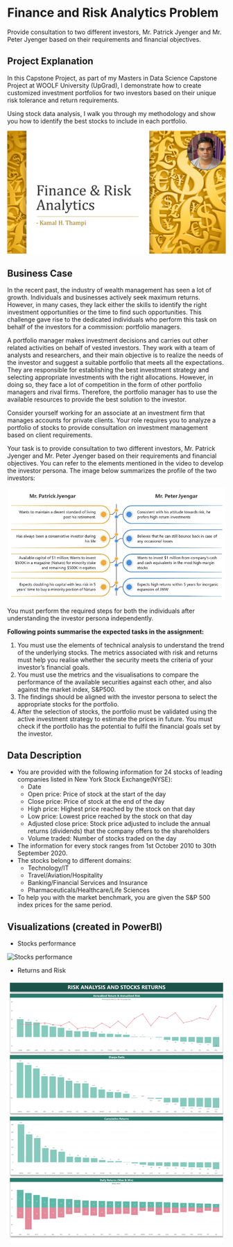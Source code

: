 # Finance and Risk Analytics Problem
Provide consultation to two different investors, Mr. Patrick Jyenger and Mr. Peter Jyenger based on their requirements and financial objectives.

## Project Explanation
In this Capstone Project, as part of my Masters in Data Science Capstone Project at WOOLF University (UpGrad), I demonstrate how to create customized investment portfolios for two investors based on their unique risk tolerance and return requirements. 

Using stock data analysis, I walk you through my methodology and show you how to identify the best stocks to include in each portfolio. 


[![Watch the video](/Report/Report.png)](https://www.youtube.com/embed/FbJaAvZswsg)

## Business Case
In the recent past, the industry of wealth management has seen a lot of growth. Individuals and businesses actively seek maximum returns. However, in many cases, they lack either the skills to identify the right investment opportunities or the time to find such opportunities. This challenge gave rise to the dedicated individuals who perform this task on behalf of the investors for a commission: portfolio managers.

 A portfolio manager makes investment decisions and carries out other related activities on behalf of vested investors. They work with a team of analysts and researchers, and their main objective is to realize the needs of the investor and suggest a suitable portfolio that meets all the expectations. They are responsible for establishing the best investment strategy and selecting appropriate investments with the right allocations. However, in doing so, they face a lot of competition in the form of other portfolio managers and rival firms. Therefore, the portfolio manager has to use the available resources to provide the best solution to the investor.

 Consider yourself working for an associate at an investment firm that manages accounts for private clients. Your role requires you to analyze a portfolio of stocks to provide consultation on investment management based on client requirements.

 Your task is to provide consultation to two different investors, Mr. Patrick Jyenger and Mr. Peter Jyenger based on their requirements and financial objectives. You can refer to the elements mentioned in the video to develop the investor persona. The image below summarizes the profile of the two investors:

 ![Investor Profile](/Jupyter%20Notebook/Investor_Profile.jpeg)

You must perform the required steps for both the individuals after understanding the investor persona independently.

**Following points summarise the expected tasks in the assignment:**

1. You must use the elements of technical analysis to understand the trend of the underlying stocks. The metrics associated with risk and returns must help you realise whether the security meets the criteria of your investor’s financial goals.
2. You must use the metrics and the visualisations to compare the performance of the available securities against each other, and also against the market index, S&P500.
3. The findings should be aligned with the investor persona to select the appropriate stocks for the portfolio.
4. After the selection of stocks, the portfolio must be validated using the active investment strategy to estimate the prices in future. You must check if the portfolio has the potential to fulfil the financial goals set by the investor.

## Data Description
- You are provided with the following information for 24 stocks of leading companies listed in New York Stock Exchange(NYSE):
    - Date
    - Open price: Price of stock at the start of the day
    - Close price: Price of stock at the end of the day
    - High price: Highest price reached by the stock on that day
    - Low price: Lowest price reached by the stock on that day
    - Adjusted close price: Stock price adjusted to include the annual returns (dividends) that the company offers to the shareholders
    - Volume traded: Number of stocks traded on the day
- The information for every stock ranges from 1st October 2010 to 30th September 2020.
- The stocks belong to different domains:
    - Technology/IT
    - Travel/Aviation/Hospitality
    - Banking/Financial Services and Insurance
    - Pharmaceuticals/Healthcare/Life Sciences
- To help you with the market benchmark, you are given the S&P 500 index prices for the same period.

## Visualizations (created in PowerBI)
- Stocks performance

![Stocks performance](/Dashboard%20or%20Visualizations/Dashboard%20-%20Stocks%20Analysis.jpg)

- Returns and Risk

![Returns and Risk](/Dashboard%20or%20Visualizations/Dashboard%20-%20Risk%20Analysis%20&%20Stock%20Returns.jpg)

